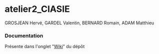 # atelier2_CIASIE
GROSJEAN Hervé, GARDEL Valentin, BERNARD Romain, ADAM Matthieu 

### Documentation
Présente dans l'onglet "[Wiki](https://github.com/MatthADAM/atelier2_CIASIE/wiki)" du dépôt
